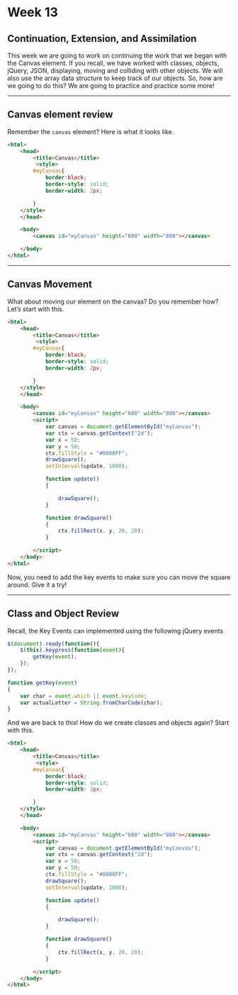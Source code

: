 # Week 13
## Continuation, Extension, and Assimilation
This week we are going to work on continuing the work that we began with the Canvas element. If you recall, we have worked with classes, objects, jQuery, JSON, displaying, moving and colliding with other objects. We will also use the array data structure to keep track of our objects. So, how are we going to do this? We are going to practice and practice some more!
***
## Canvas element review
Remember the ```canvas``` element? Here is what it looks like.
```HTML
<html>
    <head>
        <title>Canvas</title>
         <style>
        #myCanvas{
            border:black;
            border-style: solid;
            border-width: 2px;

        }
    </style>
    </head>

    <body>
        <canvas id="myCanvas" height="600" width="800"></canvas>

    </body>
</html>
```
***
## Canvas Movement
What about moving our element on the canvas? Do you remember how? Let’s start with this.
```HTML
<html>
    <head>
        <title>Canvas</title>
         <style>
        #myCanvas{
            border:black;
            border-style: solid;
            border-width: 2px;

        }
    </style>
    </head>

    <body>
        <canvas id="myCanvas" height="600" width="800"></canvas>
        <script>
            var canvas = document.getElementById("myCanvas");
            var ctx = canvas.getContext("2d");
            var x = 50;
            var y = 50;
            ctx.fillStyle = "#0000FF";
            drawSquare();
            setInterval(update, 1000);

            function update()
            {

                drawSquare();
            }

            function drawSquare()
            {
                ctx.fillRect(x, y, 20, 20);
            }

        </script>
    </body>
</html>
```
Now, you need to add the key events to make sure you can move the square around. Give it a try!
***
## Class and Object Review
Recall, the Key Events can implemented using the following jQuery events
```JavaScript
$(document).ready(function(){
    $(this).keypress(function(event){
        getKey(event);
    });
});

function getKey(event)
{
    var char = event.which || event.keyCode;
    var actualLetter = String.fromCharCode(char);
}
```
And we are back to this! How do we create classes and objects again? Start with this.
```HTML
<html>
    <head>
        <title>Canvas</title>
         <style>
        #myCanvas{
            border:black;
            border-style: solid;
            border-width: 2px;

        }
    </style>
    </head>

    <body>
        <canvas id="myCanvas" height="600" width="800"></canvas>
        <script>
            var canvas = document.getElementById("myCanvas");
            var ctx = canvas.getContext("2d");
            var x = 50;
            var y = 50;
            ctx.fillStyle = "#0000FF";
            drawSquare();
            setInterval(update, 1000);

            function update()
            {

                drawSquare();
            }

            function drawSquare()
            {
                ctx.fillRect(x, y, 20, 20);
            }

        </script>
    </body>
</html>
```
